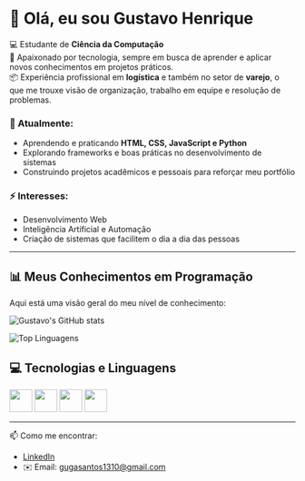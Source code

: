 # 👋 Olá, eu sou Gustavo Henrique  

💻 Estudante de **Ciência da Computação**  
🚀 Apaixonado por tecnologia, sempre em busca de aprender e aplicar novos conhecimentos em projetos práticos.  
📦 Experiência profissional em **logística** e também no setor de **varejo**, o que me trouxe visão de organização, trabalho em equipe e resolução de problemas.  

### 🌱 Atualmente:
- Aprendendo e praticando **HTML, CSS, JavaScript e Python**  
- Explorando frameworks e boas práticas no desenvolvimento de sistemas  
- Construindo projetos acadêmicos e pessoais para reforçar meu portfólio  

### ⚡ Interesses:
- Desenvolvimento Web 
- Inteligência Artificial e Automação  
- Criação de sistemas que facilitem o dia a dia das pessoas
---
## 📊 Meus Conhecimentos em Programação
Aqui está uma visão geral do meu nível de conhecimento:

![Gustavo's GitHub stats](https://github-readme-stats.vercel.app/api?username=GustavoHenrique&show_icons=true&theme=tokyonight)


![Top Linguagens](https://github-readme-stats.vercel.app/api/top-langs/?username=GustavoHenrique&layout=compact&theme=tokyonight)



## 💻 Tecnologias e Linguagens

<img src="https://cdn.jsdelivr.net/gh/devicons/devicon/icons/html5/html5-plain.svg" width="40" /> <img src="https://cdn.jsdelivr.net/gh/devicons/devicon/icons/css3/css3-plain.svg" width="40" /> <img src="https://cdn.jsdelivr.net/gh/devicons/devicon/icons/javascript/javascript-plain.svg" width="40" /> <img src="https://cdn.jsdelivr.net/gh/devicons/devicon/icons/python/python-plain.svg" width="40" />

 



---
📫 Como me encontrar:  
- [LinkedIn](www.linkedin.com/in/gustavo-henrique-dos-santos-683bb7307
)  
- ✉️ Email: gugasantos1310@gmail.com
